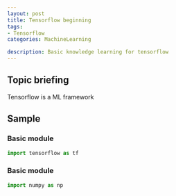 ```yaml
---
layout: post
title: Tensorflow beginning
tags:
- Tensorflow
categories: MachineLearning

description: Basic knowledge learning for tensorflow
---
```

## Topic briefing
Tensorflow is a ML framework

## Sample
### Basic module

```python
import tensorflow as tf
```

### Basic module

```python
import numpy as np
```

